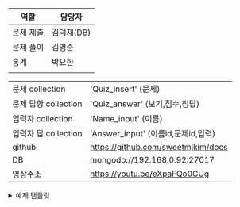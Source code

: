 <!-- - refer : screen definition
- 문제 제출자 작성 하기 : 4지 선다형, 5문항, 문항마다 다른 점수, 정답 입력
- 응시자 문제 풀기 : 응시자 이름 입력 -> 문제 풀기 -> 다음 응시자 여부(계속:c, 종료:x)
- 통계 : 각 응시자 채점, 과목 평균 표시
- Naming Rule(Sample) : Prefix(num_, str_, list_, dict_, mixed_)
- Dabase 설계 규칙 : 한 shell에는 묶음 datatype 안 넣기
- 산출물 : README.md(구성원별 역할 기록), 동작 Youtube 작성 -->

|역할| 담당자 |
|--|--|
|문제 제출|김덕재(DB)|
|문제 풀이|김명준|
|통계|박요한|
|||

|||
|--|--|
|문제 collection|'Quiz_insert' (문제)|
|문제 답항 collection|'Quiz_answer' (보기,점수,정답)|
|입력자 collection|'Name_input' (이름)|
|입력자 답 collection|'Answer_input' (이름id,문제id,입력)|
|github|https://github.com/sweetmjkim/docs|
|DB|mongodb://192.168.0.92:27017|
|영상주소|https://youtu.be/eXpaFQo0CUg|

<details>

  <summary>예제 탬플릿</summary>

  |예  제    탬  플  릿|보   기|정     답|
  |--|--|--|
  |데이터를 검색하고자 할 때 사용하는 언어는 무엇인가요?|	1)SQL  	2)HTML	3)Java	4)Python	|1|
  |중복된 데이터를 제거하고자 할 때 사용하는 용어는 무엇인가요?|	1)Delete	2)Update	3)Distinct	4)Select	|3|
  |여러 테이블을 연결하여 데이터를 가져올 때 사용하는 개념은 무엇인가요?|	1)Join	2)Union	3)Merge	4)Intersect	|1|
  |특정 조건을 만족하는 데이터를 선택하기 위해 사용하는 구문은 무엇인가요?|	1)Where	2)From	3)Group By	4)Order By	|1|
  |테이블의 구조를 정의하고 데이터를 저장하는 데 사용되는 객체는 무엇인가요?|	1)Index	2)View	3)Trigger	4)Table	|4|
  |데이터를 추가하거나 수정, 삭제하기 위해 사용하는 언어는 무엇인가요?|	1)SQL	2)JSON	3)XML	4)YAML	|1|
  |테이블 간의 관계를 정의하고 참조 무결성을 유지하기 위해 사용하는 개념은 무엇인가요?|	1)Index	2)Constraint	3)Procedure	4)Function	|2|
  |특정 컬럼을 기준으로 데이터를 정렬하기 위해 사용하는 구문은 무엇인가요?|	1)Order By	2)Group By	3)Having	4)Where	|1|
  |특정 컬럼을 기준으로 데이터를 그룹화하기 위해 사용하는 구문은 무엇인가요?|	1)Group By	2)Order By	3)Having	4)Where	|1|
  |특정 작업이 수행되기 전 또는 후에 자동으로 실행되는 코드 블록을 무엇이라고 하나요?|	1)Index	2)View	3)Trigger	4)Procedure	|3|

</details>
